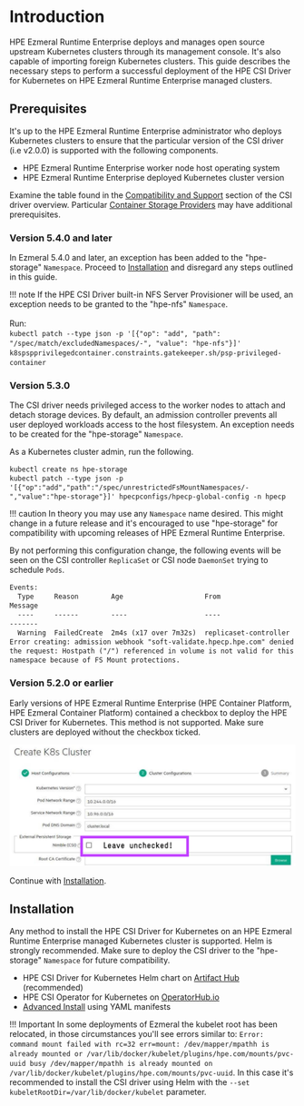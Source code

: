 # Introduction

HPE Ezmeral Runtime Enterprise deploys and manages open source upstream Kubernetes clusters through its management console. It's also capable of importing foreign Kubernetes clusters. This guide describes the necessary steps to perform a successful deployment of the HPE CSI Driver for Kubernetes on HPE Ezmeral Runtime Enterprise managed clusters.

## Prerequisites

It's up to the HPE Ezmeral Runtime Enterprise administrator who deploys Kubernetes clusters to ensure that the particular version of the CSI driver (i.e v2.0.0) is supported with the following components.

- HPE Ezmeral Runtime Enterprise worker node host operating system
- HPE Ezmeral Runtime Enterprise deployed Kubernetes cluster version

Examine the table found in the [Compatibility and Support](../csi_driver/index.md#compatibility_and_support) section of the CSI driver overview. Particular [Container Storage Providers](../container_storage_provider) may have additional prerequisites.

### Version 5.4.0 and later

In Ezmeral 5.4.0 and later, an exception has been added to the "hpe-storage" `Namespace`. Proceed to [Installation](#installation) and disregard any steps outlined in this guide.

!!! note
    If the HPE CSI Driver built-in NFS Server Provisioner will be used, an exception needs to be granted to the "hpe-nfs" `Namespace`.<br/><br/>Run:<br/> `kubectl patch --type json -p '[{"op": "add", "path": "/spec/match/excludedNamespaces/-", "value": "hpe-nfs"}]' k8spspprivilegedcontainer.constraints.gatekeeper.sh/psp-privileged-container`

### Version 5.3.0

The CSI driver needs privileged access to the worker nodes to attach and detach storage devices. By default, an admission controller prevents all user deployed workloads access to the host filesystem. An exception needs to be created for the "hpe-storage" `Namespace`.

As a Kubernetes cluster admin, run the following.

```text
kubectl create ns hpe-storage
kubectl patch --type json -p '[{"op":"add","path":"/spec/unrestrictedFsMountNamespaces/-","value":"hpe-storage"}]' hpecpconfigs/hpecp-global-config -n hpecp
```

!!! caution
    In theory you may use any `Namespace` name desired. This might change in a future release and it's encouraged to use "hpe-storage" for compatibility with upcoming releases of HPE Ezmeral Runtime Enterprise.

By not performing this configuration change, the following events will be seen on the CSI controller `ReplicaSet` or CSI node `DaemonSet` trying to schedule `Pods`.

```text
Events:
  Type     Reason        Age                    From                   Message
  ----     ------        ----                   ----                   -------
  Warning  FailedCreate  2m4s (x17 over 7m32s)  replicaset-controller  Error creating: admission webhook "soft-validate.hpecp.hpe.com" denied the request: Hostpath ("/") referenced in volume is not valid for this namespace because of FS Mount protections.
```

### Version 5.2.0 or earlier

Early versions of HPE Ezmeral Runtime Enterprise (HPE Container Platform, HPE Ezmeral Container Platform) contained a checkbox to deploy the HPE CSI Driver for Kubernetes. This method is not supported. Make sure clusters are deployed without the checkbox ticked.

![](img/hpecp-old.png)

Continue with [Installation](#installation).

## Installation

Any method to install the HPE CSI Driver for Kubernetes on an HPE Ezmeral Runtime Enterprise managed Kubernetes cluster is supported. Helm is strongly recommended. Make sure to deploy the CSI driver to the "hpe-storage" `Namespace` for future compatibility.

- HPE CSI Driver for Kubernetes Helm chart on [Artifact Hub](https://artifacthub.io/packages/helm/hpe-storage/hpe-csi-driver) (recommended)
- HPE CSI Operator for Kubernetes on [OperatorHub.io](https://operatorhub.io/operator/hpe-csi-operator)
- [Advanced Install](../csi_driver/deployment.md#advanced_install) using YAML manifests

!!! Important
    In some deployments of Ezmeral the kubelet root has been relocated, in those circumstances you'll see errors similar to: `Error: command mount failed with rc=32 err=mount: /dev/mapper/mpathh is already mounted or /var/lib/docker/kubelet/plugins/hpe.com/mounts/pvc-uuid busy /dev/mapper/mpathh is already mounted on /var/lib/docker/kubelet/plugins/hpe.com/mounts/pvc-uuid`. In this case it's recommended to install the CSI driver using Helm with the `--set kubeletRootDir=/var/lib/docker/kubelet` parameter.

